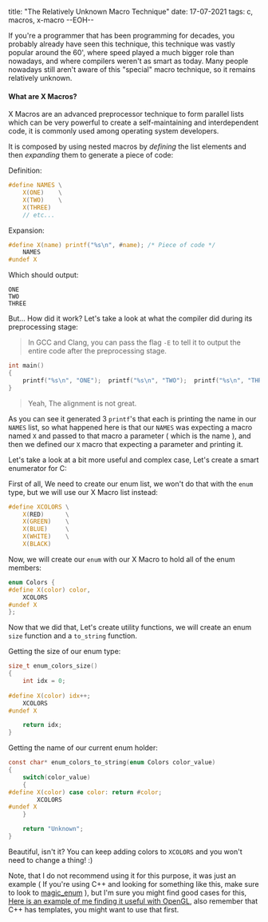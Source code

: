 title: "The Relatively Unknown Macro Technique"
date: 17-07-2021
tags: c, macros, x-macro
--EOH--

If you're a programmer that has been programming for decades, you probably already have seen this technique, this technique was vastly popular around the 60', where speed played a much bigger role than nowadays, and where compilers weren't as smart as today.
Many people nowadays still aren't aware of this "special" macro technique, so it remains relatively unknown.

#### What are X Macros?
X Macros are an advanced preprocessor technique to form parallel lists which can be very powerful to create a self-maintaining and interdependent code, it is commonly used among operating system developers.

It is composed by using nested macros by _defining_ the list elements and then _expanding_ them to generate a piece of code:

Definition:
```c
#define NAMES \
    X(ONE)    \
    X(TWO)    \
    X(THREE)  
    // etc...
```
Expansion:
```c
#define X(name) printf("%s\n", #name); /* Piece of code */
    NAMES
#undef X
```

Which should output:
```
ONE
TWO
THREE
```

But... How did it work? Let's take a look at what the compiler did during its preprocessing stage:
> In GCC and Clang, you can pass the flag `-E` to tell it to output the entire code after the preprocessing stage.

```c
int main()
{
    printf("%s\n", "ONE");  printf("%s\n", "TWO");  printf("%s\n", "THREE");
}
```

> Yeah, The alignment is not great.

As you can see it generated 3 `printf`'s that each is printing the name in our `NAMES` list, so what happened here is that our `NAMES` was expecting a macro named `X` and passed to that macro a parameter ( which is the name ), and then we defined our `X` macro that expecting a parameter and printing it.

Let's take a look at a bit more useful and complex case, Let's create a smart enumerator for C:

First of all, We need to create our enum list, we won't do that with the `enum` type, but we will use our X Macro list instead:
```c
#define XCOLORS \
    X(RED)      \
    X(GREEN)    \
    X(BLUE)     \
    X(WHITE)    \
    X(BLACK)
```

Now, we will create our `enum` with our X Macro to hold all of the enum members:
```c
enum Colors {
#define X(color) color,
    XCOLORS
#undef X
};
```

Now that we did that, Let's create utility functions, we will create an enum `size` function and a `to_string` function.

Getting the size of our enum type:
```c
size_t enum_colors_size()
{
    int idx = 0;
    
#define X(color) idx++;
    XCOLORS
#undef X

    return idx;
}
```

Getting the name of our current enum holder:
```c
const char* enum_colors_to_string(enum Colors color_value)
{
    switch(color_value)
    {
#define X(color) case color: return #color;
        XCOLORS
#undef X
    }

    return "Unknown";
}
```

Beautiful, isn't it? You can keep adding colors to `XCOLORS` and you won't need to change a thing! :)

Note, that I do not recommend using it for this purpose, it was just an example ( If you're using C++ and looking for something like this, make sure to look to [magic_enum](https://github.com/Neargye/magic_enum) ), but I'm sure you might find good cases for this, [Here is an example of me finding it useful with OpenGL](https://gist.github.com/therealcain/c97952f3f1930a5e70c97d4f0dba9ec8), also remember that C++ has templates, you might want to use that first.
